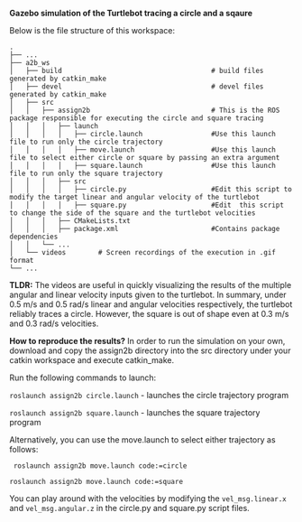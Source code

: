 **Gazebo simulation of the Turtlebot tracing a circle and a sqaure**

Below is the file structure of this workspace:

    .
    ├── ...
    ├── a2b_ws                     
    │   ├── build                                     # build files generated by catkin_make
    │   ├── devel                                     # devel files generated by catkin_make
    │   ├── src
    │   │   ├── assign2b                              # This is the ROS package responsible for executing the circle and square tracing
    │   │   │   ├── launch
    │   │   │   │   ├── circle.launch                 #Use this launch file to run only the circle trajectory
    │   │   │   │   ├── move.launch                   #Use this launch file to select either circle or square by passing an extra argument
    │   │   │   │   ├── square.launch                 #Use this launch file to run only the square trajectory
    │   │   │   ├── src
    │   │   │   │   ├── circle.py                     #Edit this script to modify the target linear and angular velocity of the turtlebot
    │   │   │   │   ├── square.py                     #Edit  this script to change the side of the square and the turtlebot velocities
    │   │   │   ├── CMakeLists.txt
    │   │   │   ├── package.xml                       #Contains package dependencies
    │   │   └── ...
    │   └── videos        # Screen recordings of the execution in .gif format
    └── ...

**TLDR:**
The videos are useful in quickly visualizing the results of the multiple angular and linear velocity inputs given to the turtlebot. In summary, under 0.5 m/s and 0.5 rad/s linear and angular velocities respectively, the turtlebot reliably traces a circle.
However, the square is out of shape even at 0.3 m/s and 0.3 rad/s velocities.

**How to reproduce the results?**
In order to run the simulation on your own, download and copy the assign2b directory into the src directory under your catkin workspace and execute catkin_make.

Run the following commands to launch:

``` roslaunch assign2b circle.launch ``` - launches the circle trajectory program

``` roslaunch assign2b square.launch ``` - launches the square trajectory program

Alternatively, you can use the move.launch to select either trajectory as follows:

``` roslaunch assign2b move.launch code:=circle```

``` roslaunch assign2b move.launch code:=square ```

You can play around with the velocities by modifying the ``` vel_msg.linear.x ``` and ``` vel_msg.angular.z ``` in the circle.py and square.py script files.  
